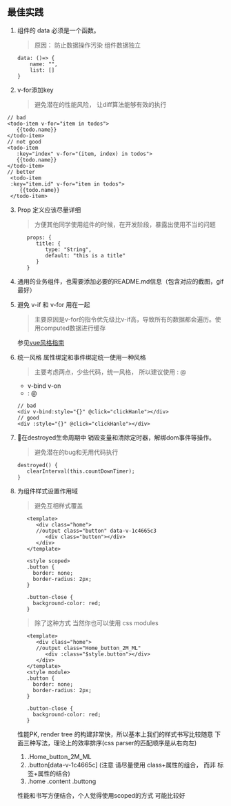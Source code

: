 ## 最佳实践

1. 组件的 data 必须是一个函数。

   > 原因： 防止数据操作污染 组件数据独立

   ```
   data: ()=> {
       name: "",
       list: []
   }
   ```

2. v-for添加key  
   > 避免潜在的性能风险， 让diff算法能够有效的执行
   
  ```
  // bad
  <todo-item v-for="item in todos">
     {{todo.name}}
  </todo-item>
  // not good
  <todo-item 
     :key="index" v-for="(item, index) in todos">
     {{todo.name}}
  </todo-item>
  // better
   <todo-item
   :key="item.id" v-for="item in todos">
      {{todo.name}}
   </todo-item>
  ```

3. Prop 定义应该尽量详细
   > 方便其他同学使用组件的时候，在开发阶段，暴露出使用不当的问题
      
   ```
      props: {
         title: {
            type: "String",
            default: "this is a title"
         }
      }
   ```
4. 通用的业务组件，也需要添加必要的README.md信息（包含对应的截图，gif最好）

4. 避免 v-if 和 v-for 用在一起
   > 主要原因是v-for的指令优先级比v-if高，导致所有的数据都会遍历。使用computed数据进行缓存
   
   参见[vue风格指南](https://cn.vuejs.org/v2/style-guide/#%E9%81%BF%E5%85%8D-v-if-%E5%92%8C-v-for-%E7%94%A8%E5%9C%A8%E4%B8%80%E8%B5%B7-%E5%BF%85%E8%A6%81)
   
5. 统一风格 属性绑定和事件绑定统一使用一种风格
   > 主要考虑两点，少些代码，统一风格， 所以建议使用 : @
   * v-bind v-on
   * :   @
   ```
   // bad
   <div v-bind:style="{}" @click="clickHanle"></div>
   // good
   <div :style="{}" @click="clickHanle"></div>
   ```

6. 在destroyed生命周期中 销毁变量和清除定时器，解绑dom事件等操作。
   > 避免潜在的bug和无用代码执行
   ```
   destroyed() {
      clearInterval(this.countDownTimer);
   }
   ```
   
7. 为组件样式设置作用域
   > 避免互相样式覆盖 
   
   ```
      <template>
         <div class="home"> 
         //output class="button" data-v-1c4665c3
            <div class="button"></div>
         </div>    
      </template>

      <style scoped>
      .button {
        border: none;
        border-radius: 2px;
      }
      
      .button-close {
        background-color: red;
      } 
   ```
   
   > 除了这种方式 当然你也可以使用 css modules

   ```
      <template>
         <div class="home"> 
         //output class="Home_button_2M_ML"
            <div :class="$style.button"></div>
         </div>    
      </template>
      <style module>
      .button {
        border: none;
        border-radius: 2px;
      }
      
      .button-close {
        background-color: red;
      }

   ```
   
   性能PK, render tree 的构建非常快，所以基本上我们的样式书写比较随意
   下面三种写法，理论上的效率排序(css parser的匹配顺序是从右向左)
   
   1. .Home_button_2M_ML
   2. .button[data-v-1c4665c]  (注意 请尽量使用 class+属性的组合， 而非 标签+属性的结合)
   3. .home .content .buttong
   
   
   性能和书写方便结合，个人觉得使用scoped的方式 可能比较好
   
   
   
   
   